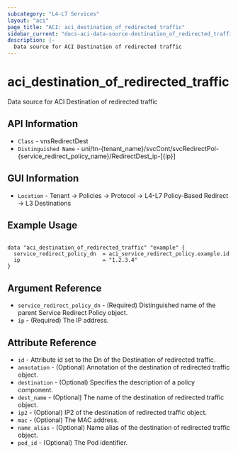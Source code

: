 ```yaml
---
subcategory: "L4-L7 Services"
layout: "aci"
page_title: "ACI: aci_destination_of_redirected_traffic"
sidebar_current: "docs-aci-data-source-destination_of_redirected_traffic"
description: |-
  Data source for ACI Destination of redirected traffic
---
```


# aci_destination_of_redirected_traffic

Data source for ACI Destination of redirected traffic

## API Information ##

* `Class` - vnsRedirectDest
* `Distinguished Name` - uni/tn-{tenant_name}/svcCont/svcRedirectPol-{service_redirect_policy_name}/RedirectDest_ip-[{ip}]

## GUI Information ##

* `Location` - Tenant -> Policies -> Protocol -> L4-L7 Policy-Based Redirect -> L3 Destinations

## Example Usage

```hcl

data "aci_destination_of_redirected_traffic" "example" {
  service_redirect_policy_dn  = aci_service_redirect_policy.example.id
  ip                          = "1.2.3.4"
}

```

## Argument Reference

- `service_redirect_policy_dn` - (Required) Distinguished name of the parent Service Redirect Policy object.
- `ip` - (Required) The IP address.

## Attribute Reference

- `id` - Attribute id set to the Dn of the Destination of redirected traffic.
- `annotation` - (Optional) Annotation of the destination of redirected traffic object.
- `destination` - (Optional) Specifies the description of a policy component.
- `dest_name` - (Optional) The name of the destination of redirected traffic object. 
- `ip2` - (Optional) IP2 of the destination of redirected traffic object.
- `mac` - (Optional) The MAC address.
- `name_alias` - (Optional) Name alias of the destination of redirected traffic object.
- `pod_id` - (Optional) The Pod identifier.
